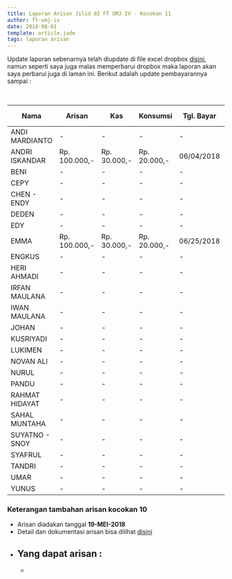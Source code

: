 ```yaml
---
title: Laporan Arisan Jilid 02 FT UMJ IV - Kocokan 11
author: ft-umj-iv
date: 2018-08-01
template: article.jade
tags: laporan arisan
---
```


Update laporan sebenarnya telah diupdate di file excel dropbox [disini](https://www.dropbox.com/s/lqrvit24hfh3fot/Arisan%20UMJ%20TechInfo4%20Jilid%2002.xlsx?dl=0), namun seperti saya juga malas memperbarui dropbox maka laporan akan saya perbarui juga di laman ini. Berikut adalah update pembayarannya sampai :

<br/>
<span class="more"></span>


|Nama						| Arisan 		  	| Kas 			| Konsumsi 		| Tgl. Bayar	| Transfered To |
|-------------	|---------------|-----------|-------------|-------------|---------------|
| ANDI MARDIANTO 			|- 			  		| -				| -				|-				|-				| IRFAN			|
| ANDRI ISKANDAR 			|Rp. 100.000,- 		|Rp. 30.000,-	| Rp. 20.000,-	|06/04/2018		| IRFAN			|
| BENI 						    |- 			  		| -				| -				|-				|-				| IRFAN			|
| CEPY 						    |- 			  		| -				| -				|-				|-				| IRFAN			|
| CHEN - ENDY 				|- 			  		| -				| -				|-				|-				| IRFAN			|
| DEDEN 					    |- 			  		| -				| -				|-				|-				| IRFAN			|
| EDY 						    |- 			  		| -				| -				|-				|-				| IRFAN			|
| EMMA 						    |Rp. 100.000,- 		|Rp. 30.000,-	| Rp. 20.000,-	|06/25/2018		| IRFAN			|
| ENGKUS 					    |- 			  		| -				| -				|-				|-				| IRFAN			|
| HERI AHMADI 				|- 			  		| -				| -				|-				|-				| IRFAN			|
| IRFAN MAULANA 			|- 			  		| -				| -				|-				|-				| IRFAN			|
| IWAN MAULANA 				|- 			  		| -				| -				|-				|-				| IRFAN			|
| JOHAN 					    |- 			  		| -				| -				|-				|-				| IRFAN			|
| KUSRIYADI 				  |- 			  		| -				| -				|-				|-				| IRFAN			|
| LUKIMEN 					  |- 			  		| -				| -				|-				|-				| IRFAN			|
| NOVAN ALI 				  |- 			  		| -				| -				|-				|-				| IRFAN			|
| NURUL				 		    |- 			  		| -				| -				|-				|-				| IRFAN			|
| PANDU 					    |- 			  		| -				| -				|-				|-				| IRFAN			|
| RAHMAT HIDAYAT 			|- 			  		| -				| -				|-				|-				| IRFAN			|
| SAHAL MUNTAHA 			|- 			  		| -				| -				|-				|-				| IRFAN			|
| SUYATNO - SNOY 			|- 			  		| -				| -				|-				|-				| IRFAN			|
| SYAFRUL 					  |- 			  		| -				| -				|-				|-				| IRFAN			|
| TANDRI 					    |- 			  		| -				| -				|-				|-				| IRFAN			|
| UMAR 						    |- 			  		| -				| -				|-				|-				| IRFAN			|
| YUNUS 					    |- 			  		| -				| -				|-				|-				| IRFAN			|



### Keterangan tambahan arisan kocokan 10
+ Arisan diadakan tanggal **19-MEI-2018**
+ Detail dan dokumentasi arisan bisa dilihat [disini](https://ft-umj-4.github.io/story/articles/arisan-jilid-2-10-Bebek-Kaleyo/)
+ Yang dapat arisan :
  -
  -
